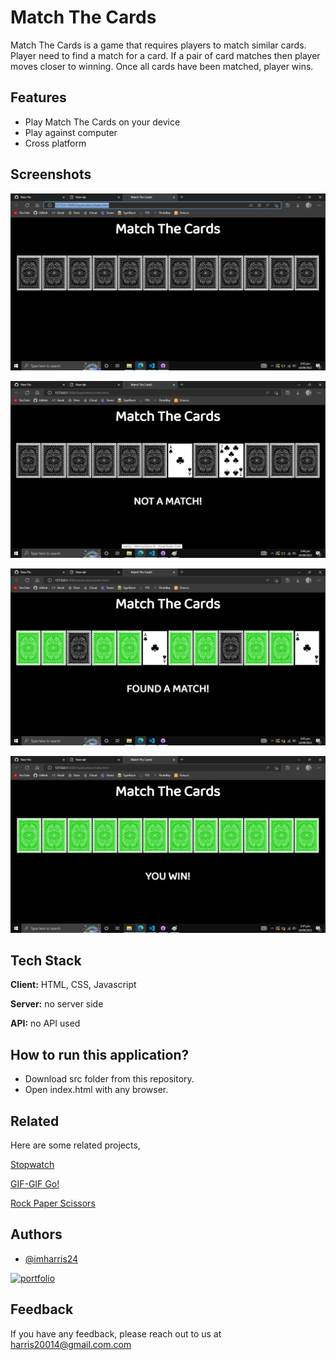 
# Match The Cards

Match The Cards is a game that requires players to match similar cards. Player need to find a match for a card. If a pair of card matches then player moves 
closer to winning. Once all cards have been matched, player wins.

## Features

- Play Match The Cards on your device
- Play against computer
- Cross platform


## Screenshots

![App Screenshot](https://raw.githubusercontent.com/imharris24/MatchTheCards-JS/main/screenshot/scr01.png)

![App Screenshot](https://raw.githubusercontent.com/imharris24/MatchTheCards-JS/main/screenshot/scr02.png)

![App Screenshot](https://raw.githubusercontent.com/imharris24/MatchTheCards-JS/main/screenshot/scr03.png)

![App Screenshot](https://raw.githubusercontent.com/imharris24/MatchTheCards-JS/main/screenshot/scr04.png)


## Tech Stack

**Client:** HTML, CSS, Javascript

**Server:** no server side

**API:** no API used


## How to run this application?

- Download src folder from this repository.
- Open index.html with any browser.



## Related

Here are some related projects,

[Stopwatch](https://github.com/imharris24/Stopwatch-JS)

[GIF-GIF Go!](https://github.com/imharris24/GifGifGo-JS)

[Rock Paper Scissors](https://github.com/imharris24/RockPaperScissors-JS)

## Authors

- [@imharris24](https://www.github.com/imharris24)

[![portfolio](https://img.shields.io/badge/my_portfolio-000?style=for-the-badge&logo=ko-fi&logoColor=white)](https://imharris24.github.io/)
## Feedback

If you have any feedback, please reach out to us at harris20014@gmail.com.com

